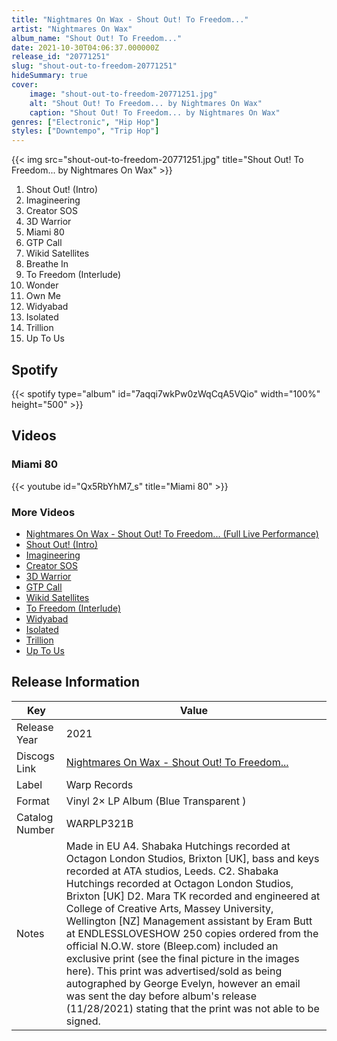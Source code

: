 ```yaml
---
title: "Nightmares On Wax - Shout Out! To Freedom..."
artist: "Nightmares On Wax"
album_name: "Shout Out! To Freedom..."
date: 2021-10-30T04:06:37.000000Z
release_id: "20771251"
slug: "shout-out-to-freedom-20771251"
hideSummary: true
cover:
    image: "shout-out-to-freedom-20771251.jpg"
    alt: "Shout Out! To Freedom... by Nightmares On Wax"
    caption: "Shout Out! To Freedom... by Nightmares On Wax"
genres: ["Electronic", "Hip Hop"]
styles: ["Downtempo", "Trip Hop"]
---
```


{{< img src="shout-out-to-freedom-20771251.jpg" title="Shout Out! To Freedom... by Nightmares On Wax" >}}

<!-- section break -->

1. Shout Out! (Intro)
2. Imagineering
3. Creator SOS
4. 3D Warrior
5. Miami 80
6. GTP Call
7. Wikid Satellites
8. Breathe In
9. To Freedom (Interlude)
10. Wonder
11. Own Me
12. Widyabad
13. Isolated
14. Trillion
15. Up To Us

<!-- section break -->


## Spotify
{{< spotify type="album" id="7aqqi7wkPw0zWqCqA5VQio" width="100%" height="500" >}}



## Videos
### Miami 80
{{< youtube id="Qx5RbYhM7_s" title="Miami 80" >}}<br>

### More Videos

- [Nightmares On Wax - Shout Out! To Freedom... (Full Live Performance)](https://www.youtube.com/watch?v=E0877duFog8)
- [Shout Out! (Intro)](https://www.youtube.com/watch?v=Hh6SyjaaK-0)
- [Imagineering](https://www.youtube.com/watch?v=sjjc2JZSan8)
- [Creator SOS](https://www.youtube.com/watch?v=0GH77QUwbMQ)
- [3D Warrior](https://www.youtube.com/watch?v=tUvpDJI5FgE)
- [GTP Call](https://www.youtube.com/watch?v=g1o6K4rhtfo)
- [Wikid Satellites](https://www.youtube.com/watch?v=zf1tsqdjDEE)
- [To Freedom (Interlude)](https://www.youtube.com/watch?v=aTGmgeDmLpw)
- [Widyabad](https://www.youtube.com/watch?v=IF7YeqBjbkc)
- [Isolated](https://www.youtube.com/watch?v=MDjXoWWJts0)
- [Trillion](https://www.youtube.com/watch?v=-LFcxMIatJM)
- [Up To Us](https://www.youtube.com/watch?v=xh80UIthNws)


## Release Information
|  Key           | Value                                                |
| ---------------| ---------------------------------------------------- |
| Release Year   | 2021                                   |
| Discogs Link   | [Nightmares On Wax - Shout Out! To Freedom...](https://www.discogs.com/release/20771251-Nightmares-On-Wax-Shout-Out-To-Freedom) |
| Label          | Warp Records |
| Format         | Vinyl 2× LP Album (Blue Transparent ) |
| Catalog Number | WARPLP321B |
| Notes | Made in EU  A4. Shabaka Hutchings recorded at Octagon London Studios, Brixton [UK], bass and keys recorded at ATA studios, Leeds. C2. Shabaka Hutchings recorded at Octagon London Studios, Brixton [UK] D2. Mara TK recorded and engineered at College of Creative Arts, Massey University, Wellington [NZ]  Management assistant by Eram Butt at ENDLESSLOVESHOW  250 copies ordered from the official N.O.W. store (Bleep.com) included an exclusive print (see the final picture in the images here). This print was advertised/sold as being autographed by George Evelyn, however an email was sent the day before album's release (11/28/2021) stating that the print was not able to be signed. |